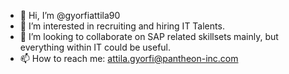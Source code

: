 - 👋 Hi, I’m @gyorfiattila90
- 👀 I’m interested in recruiting and hiring IT Talents.
- 💞️ I’m looking to collaborate on SAP related skillsets mainly, but everything within IT could be useful.
- 📫 How to reach me: attila.gyorfi@pantheon-inc.com

<!---
gyorfiattila90/gyorfiattila90 is a ✨ special ✨ repository because its `README.md` (this file) appears on your GitHub profile.
You can click the Preview link to take a look at your changes.
--->
